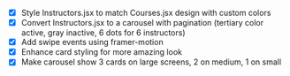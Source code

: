 - [x] Style Instructors.jsx to match Courses.jsx design with custom colors
- [x] Convert Instructors.jsx to a carousel with pagination (tertiary color active, gray inactive, 6 dots for 6 instructors)
- [x] Add swipe events using framer-motion
- [x] Enhance card styling for more amazing look
- [x] Make carousel show 3 cards on large screens, 2 on medium, 1 on small
